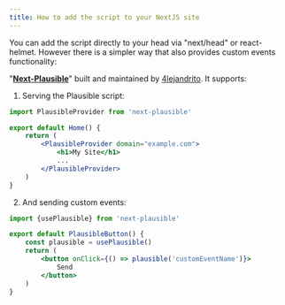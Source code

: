 ```yaml
---
title: How to add the script to your NextJS site
---
```


You can add the script directly to your head via "next/head" or react-helmet. However there is a simpler way that also provides custom events functionality:

"**[Next-Plausible](https://github.com/4lejandrito/next-plausible)**" built and maintained by [4lejandrito](https://github.com/4lejandrito). It supports:

1. Serving the Plausible script:

```jsx
import PlausibleProvider from 'next-plausible'

export default Home() {
    return (
        <PlausibleProvider domain="example.com">
            <h1>My Site</h1>
            ...
        </PlausibleProvider>
    )
}
```

2. And sending custom events:

```jsx
import {usePlausible} from 'next-plausible'

export default PlausibleButton() {
    const plausible = usePlausible()
    return (
        <button onClick={() => plausible('customEventName')}>
            Send
        </button>
    )
}
```
